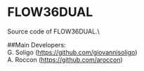 # FLOW36DUAL
Source code of FLOW36DUAL.\

##Main Developers:\
G. Soligo (https://github.com/giovannisoligo) \
A. Roccon (https://github.com/aroccon)
